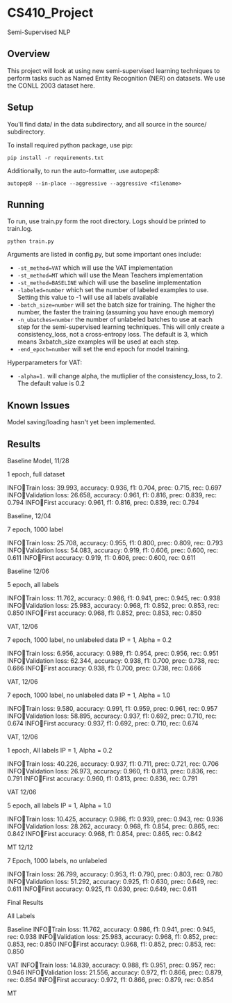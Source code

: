 # CS410_Project
Semi-Supervised NLP

## Overview

This project will look at using new semi-supervised learning techniques to perform tasks such as Named Entity Recognition (NER) on datasets. We use the CONLL 2003 dataset here.

## Setup

You'll find data/ in the data subdirectory, and all source in the source/ subdirectory.

To install required python package, use pip:

```
pip install -r requirements.txt
```

Additionally, to run the auto-formatter, use autopep8:

```
autopep8 --in-place --aggressive --aggressive <filename>
```

## Running

To run, use train.py form the root directory. Logs should be printed to train.log.

```
python train.py
```

Arguments are listed in config.py, but some important ones include:

*  `-st_method=VAT` which will use the VAT implementation
*  `-st_method=MT` which will use the Mean Teachers implementation
*  `-st_method=BASELINE` which will use the baseline implementation
*  `-labeled=number` which set the number of labeled examples to use. Setting this value to -1 will use all labels available
*  `-batch_size=number` will set the batch size for training. The higher the number, the faster the training (assuming you have enough memory)
*  `-n_ubatches=number` the number of unlabeled batches to use at each step for the semi-supervised learning techniques. This will only create a consistency_loss, not a cross-entropy loss. The default is 3, which means 3xbatch_size examples will be used at each step.
*  `-end_epoch=number` will set the end epoch for model training.

Hyperparameters for VAT:

*  `-alpha=1.` will change alpha, the mutliplier of the consistency_loss, to 2. The default value is 0.2

## Known Issues

Model saving/loading hasn't yet been implemented.

## Results

Baseline Model, 11/28

1 epoch, full dataset

INFO:train:Train loss: 39.993, accuracy: 0.936, f1: 0.704, prec: 0.715, rec: 0.697
INFO:train:Validation loss: 26.658, accuracy: 0.961, f1: 0.816, prec: 0.839, rec: 0.794
INFO:train:First accuracy: 0.961, f1: 0.816, prec: 0.839, rec: 0.794


Baseline, 12/04

7 epoch, 1000 label

INFO:train:Train loss: 25.708, accuracy: 0.955, f1: 0.800, prec: 0.809, rec: 0.793
INFO:train:Validation loss: 54.083, accuracy: 0.919, f1: 0.606, prec: 0.600, rec: 0.611
INFO:train:First accuracy: 0.919, f1: 0.606, prec: 0.600, rec: 0.611

Baseline 12/06

5 epoch, all labels

INFO:train:Train loss: 11.762, accuracy: 0.986, f1: 0.941, prec: 0.945, rec: 0.938
INFO:train:Validation loss: 25.983, accuracy: 0.968, f1: 0.852, prec: 0.853, rec: 0.850
INFO:train:First accuracy: 0.968, f1: 0.852, prec: 0.853, rec: 0.850

VAT, 12/06

7 epoch, 1000 label, no unlabeled data
IP = 1, Alpha = 0.2

INFO:train:Train loss: 6.956, accuracy: 0.989, f1: 0.954, prec: 0.956, rec: 0.951
INFO:train:Validation loss: 62.344, accuracy: 0.938, f1: 0.700, prec: 0.738, rec: 0.666
INFO:train:First accuracy: 0.938, f1: 0.700, prec: 0.738, rec: 0.666

VAT, 12/06

7 epoch, 1000 label, no unlabeled data
IP = 1, Alpha = 1.0

INFO:train:Train loss: 9.580, accuracy: 0.991, f1: 0.959, prec: 0.961, rec: 0.957
INFO:train:Validation loss: 58.895, accuracy: 0.937, f1: 0.692, prec: 0.710, rec: 0.674
INFO:train:First accuracy: 0.937, f1: 0.692, prec: 0.710, rec: 0.674

VAT, 12/06

1 epoch, All labels
IP = 1, Alpha = 0.2

INFO:train:Train loss: 40.226, accuracy: 0.937, f1: 0.711, prec: 0.721, rec: 0.706
INFO:train:Validation loss: 26.973, accuracy: 0.960, f1: 0.813, prec: 0.836, rec: 0.791
INFO:train:First accuracy: 0.960, f1: 0.813, prec: 0.836, rec: 0.791

VAT 12/06

5 epoch, all labels
IP = 1, Alpha = 1.0

INFO:train:Train loss: 10.425, accuracy: 0.986, f1: 0.939, prec: 0.943, rec: 0.936
INFO:train:Validation loss: 28.262, accuracy: 0.968, f1: 0.854, prec: 0.865, rec: 0.842
INFO:train:First accuracy: 0.968, f1: 0.854, prec: 0.865, rec: 0.842

MT 12/12

7 Epoch, 1000 labels, no unlabeled

INFO:train:Train loss: 26.799, accuracy: 0.953, f1: 0.790, prec: 0.803, rec: 0.780
INFO:train:Validation loss: 51.292, accuracy: 0.925, f1: 0.630, prec: 0.649, rec: 0.611
INFO:train:First accuracy: 0.925, f1: 0.630, prec: 0.649, rec: 0.611



Final Results

All Labels

Baseline
INFO:train:Train loss: 11.762, accuracy: 0.986, f1: 0.941, prec: 0.945, rec: 0.938
INFO:train:Validation loss: 25.983, accuracy: 0.968, f1: 0.852, prec: 0.853, rec: 0.850
INFO:train:First accuracy: 0.968, f1: 0.852, prec: 0.853, rec: 0.850

VAT
INFO:train:Train loss: 14.839, accuracy: 0.988, f1: 0.951, prec: 0.957, rec: 0.946
INFO:train:Validation loss: 21.556, accuracy: 0.972, f1: 0.866, prec: 0.879, rec: 0.854
INFO:train:First accuracy: 0.972, f1: 0.866, prec: 0.879, rec: 0.854

MT
